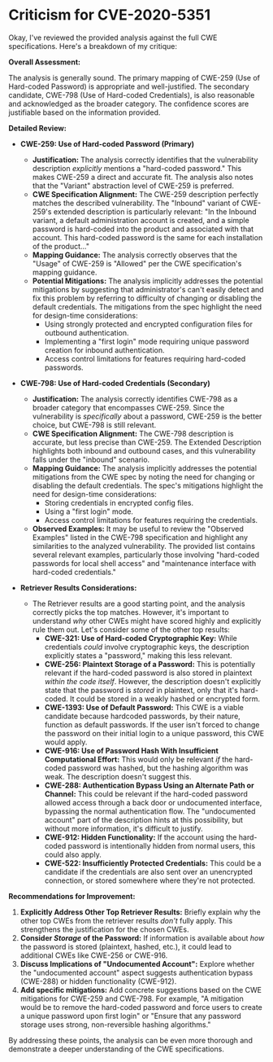 # Criticism for CVE-2020-5351

Okay, I've reviewed the provided analysis against the full CWE specifications. Here's a breakdown of my critique:

**Overall Assessment:**

The analysis is generally sound.  The primary mapping of CWE-259 (Use of Hard-coded Password) is appropriate and well-justified. The secondary candidate, CWE-798 (Use of Hard-coded Credentials), is also reasonable and acknowledged as the broader category. The confidence scores are justifiable based on the information provided.

**Detailed Review:**

*   **CWE-259: Use of Hard-coded Password (Primary)**

    *   **Justification:** The analysis correctly identifies that the vulnerability description *explicitly* mentions a "hard-coded password." This makes CWE-259 a direct and accurate fit. The analysis also notes that the "Variant" abstraction level of CWE-259 is preferred.
    *   **CWE Specification Alignment:** The CWE-259 description perfectly matches the described vulnerability. The "Inbound" variant of CWE-259's extended description is particularly relevant: "In the Inbound variant, a default administration account is created, and a simple password is hard-coded into the product and associated with that account. This hard-coded password is the same for each installation of the product..."
    *   **Mapping Guidance:** The analysis correctly observes that the "Usage" of CWE-259 is "Allowed" per the CWE specification's mapping guidance.
    *   **Potential Mitigations:** The analysis implicitly addresses the potential mitigations by suggesting that administrator's can't easily detect and fix this problem by referring to difficulty of changing or disabling the default credentials. The mitigations from the spec highlight the need for design-time considerations:
        *   Using strongly protected and encrypted configuration files for outbound authentication.
        *   Implementing a "first login" mode requiring unique password creation for inbound authentication.
        *   Access control limitations for features requiring hard-coded passwords.

*   **CWE-798: Use of Hard-coded Credentials (Secondary)**

    *   **Justification:** The analysis correctly identifies CWE-798 as a broader category that encompasses CWE-259. Since the vulnerability is *specifically* about a password, CWE-259 is the better choice, but CWE-798 is still relevant.
    *   **CWE Specification Alignment:** The CWE-798 description is accurate, but less precise than CWE-259. The Extended Description highlights both inbound and outbound cases, and this vulnerability falls under the "inbound" scenario.
    *   **Mapping Guidance:** The analysis implicitly addresses the potential mitigations from the CWE spec by noting the need for changing or disabling the default credentials. The spec's mitigations highlight the need for design-time considerations:
        *   Storing credentials in encrypted config files.
        *   Using a "first login" mode.
        *   Access control limitations for features requiring the credentials.
    *   **Observed Examples:** It may be useful to review the "Observed Examples" listed in the CWE-798 specification and highlight any similarities to the analyzed vulnerability. The provided list contains several relevant examples, particularly those involving "hard-coded passwords for local shell access" and "maintenance interface with hard-coded credentials."

*   **Retriever Results Considerations:**

    *   The Retriever results are a good starting point, and the analysis correctly picks the top matches. However, it's important to understand *why* other CWEs might have scored highly and explicitly rule them out. Let's consider some of the other top results:
        *   **CWE-321: Use of Hard-coded Cryptographic Key:** While credentials *could* involve cryptographic keys, the description explicitly states a "password," making this less relevant.
        *   **CWE-256: Plaintext Storage of a Password:** This is potentially relevant if the hard-coded password is also stored in plaintext *within the code itself*. However, the description doesn't explicitly state that the password is *stored* in plaintext, only that it's hard-coded.  It could be stored in a weakly hashed or encrypted form.
        *   **CWE-1393: Use of Default Password:** This CWE is a viable candidate because hardcoded passwords, by their nature, function as default passwords. If the user isn't forced to change the password on their initial login to a unique password, this CWE would apply.
        *   **CWE-916: Use of Password Hash With Insufficient Computational Effort:** This would only be relevant *if* the hard-coded password was hashed, but the hashing algorithm was weak. The description doesn't suggest this.
        *   **CWE-288: Authentication Bypass Using an Alternate Path or Channel:** This could be relevant if the hard-coded password allowed access through a back door or undocumented interface, bypassing the normal authentication flow. The "undocumented account" part of the description hints at this possibility, but without more information, it's difficult to justify.
        *   **CWE-912: Hidden Functionality:** If the account using the hard-coded password is intentionally hidden from normal users, this could also apply.
        *    **CWE-522: Insufficiently Protected Credentials:** This could be a candidate if the credentials are also sent over an unencrypted connection, or stored somewhere where they're not protected.

**Recommendations for Improvement:**

1.  **Explicitly Address Other Top Retriever Results:** Briefly explain why the other top CWEs from the retriever results *don't* fully apply. This strengthens the justification for the chosen CWEs.
2.  **Consider *Storage* of the Password:** If information is available about *how* the password is stored (plaintext, hashed, etc.), it could lead to additional CWEs like CWE-256 or CWE-916.
3.  **Discuss Implications of "Undocumented Account":** Explore whether the "undocumented account" aspect suggests authentication bypass (CWE-288) or hidden functionality (CWE-912).
4.  **Add specific mitigations:**  Add concrete suggestions based on the CWE mitigations for CWE-259 and CWE-798. For example, "A mitigation would be to remove the hard-coded password and force users to create a unique password upon first login" or "Ensure that any password storage uses strong, non-reversible hashing algorithms."

By addressing these points, the analysis can be even more thorough and demonstrate a deeper understanding of the CWE specifications.